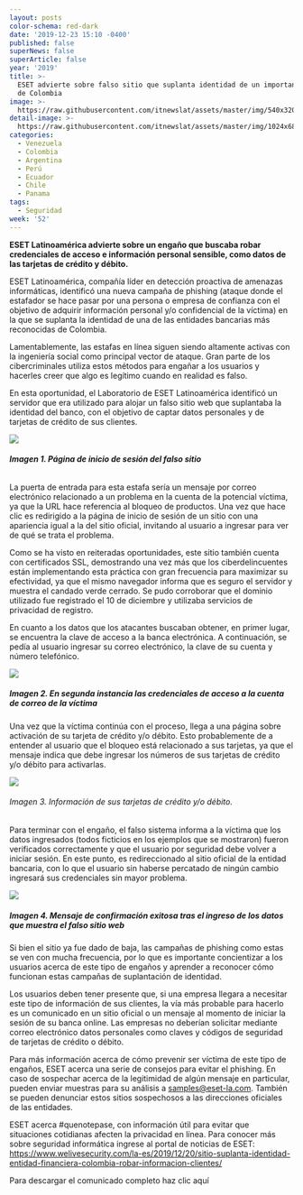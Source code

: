 ```yaml
---
layout: posts
color-schema: red-dark
date: '2019-12-23 15:10 -0400'
published: false
superNews: false
superArticle: false
year: '2019'
title: >-
  ESET advierte sobre falso sitio que suplanta identidad de un importante banco
  de Colombia
image: >-
  https://raw.githubusercontent.com/itnewslat/assets/master/img/540x320/Grupo-Hackers-p.jpg
detail-image: >-
  https://raw.githubusercontent.com/itnewslat/assets/master/img/1024x680/Grupo-Hackers-g.jpg
categories:
  - Venezuela
  - Colombia
  - Argentina
  - Perú
  - Ecuador
  - Chile
  - Panama
tags:
  - Seguridad
week: '52'
---
```

**ESET Latinoamérica advierte sobre un engaño que buscaba robar credenciales de acceso e información personal sensible, como datos de las tarjetas de crédito y débito.**

ESET Latinoamérica, compañía líder en detección proactiva de amenazas informáticas, identificó una nueva campaña de phishing (ataque donde el estafador se hace pasar por una persona o empresa de confianza con el objetivo de adquirir información personal y/o confidencial de la víctima) en la que se suplanta la identidad de una de las entidades bancarias más reconocidas de Colombia.

Lamentablemente, las estafas en línea siguen siendo altamente activas con la ingeniería social como principal vector de ataque. Gran parte de los cibercriminales utiliza estos métodos para engañar a los usuarios y hacerles creer que algo es legítimo cuando en realidad es falso.

En esta oportunidad, el Laboratorio de ESET Latinoamérica identificó un servidor que era utilizado para alojar un falso sitio web que suplantaba la identidad del banco, con el objetivo de captar datos personales y de tarjetas de crédito de sus clientes.

![](https://www.welivesecurity.com/wp-content/uploads/2019/12/phishing-colombia-1.png)
###### **Imagen 1. Página de inicio de sesión del falso sitio**

La puerta de entrada para esta estafa sería un mensaje por correo electrónico relacionado a un problema en la cuenta de la potencial víctima, ya que la URL hace referencia al bloqueo de productos. Una vez que hace clic es redirigido a la página de inicio de sesión de un sitio con una apariencia igual a la del sitio oficial, invitando al usuario a ingresar para ver de qué se trata el problema.

Como se ha visto en reiteradas oportunidades, este sitio también cuenta con certificados SSL, demostrando una vez más que los ciberdelincuentes están implementando esta práctica con gran frecuencia para maximizar su efectividad, ya que el mismo navegador informa que es seguro el servidor y muestra el candado verde cerrado. Se pudo corroborar que el dominio utilizado fue registrado el 10 de diciembre y utilizaba servicios de privacidad de registro.

En cuanto a los datos que los atacantes buscaban obtener, en primer lugar, se encuentra la clave de acceso a la banca electrónica. A continuación, se pedía al usuario ingresar su correo electrónico, la clave de su cuenta y número telefónico.

![](https://www.welivesecurity.com/wp-content/uploads/2019/12/phishing-colombia-2.png)
##### Imagen 2. En segunda instancia las credenciales de acceso a la cuenta de correo de la víctima

Una vez que la víctima continúa con el proceso, llega a una página sobre activación de su tarjeta de crédito y/o débito. Esto probablemente de a entender al usuario que el bloqueo está relacionado a sus tarjetas, ya que el mensaje indica que debe ingresar los números de sus tarjetas de crédito y/o débito para activarlas. 


![](https://www.welivesecurity.com/wp-content/uploads/2019/12/phishing-colombia-3.png)
###### Imagen 3. Información de sus tarjetas de crédito y/o débito.
 
Para terminar con el engaño, el falso sistema informa a la víctima que los datos ingresados (todos ficticios en los ejemplos que se mostraron) fueron verificados correctamente y que el usuario por seguridad debe volver a iniciar sesión. En este punto, es redireccionado al sitio oficial de la entidad bancaria, con lo que el usuario sin haberse percatado de ningún cambio ingresará sus credenciales sin mayor problema. 


![](https://www.welivesecurity.com/wp-content/uploads/2019/12/phishing-colombia-4.png)
##### Imagen 4. Mensaje de confirmación exitosa tras el ingreso de los datos que muestra el falso sitio web

Si bien el sitio ya fue dado de baja, las campañas de phishing como estas se ven con mucha frecuencia, por lo que es importante concientizar a los usuarios acerca de este tipo de engaños y aprender a reconocer cómo funcionan estas campañas de suplantación de identidad.

Los usuarios deben tener presente que, si una empresa llegara a necesitar este tipo de información de sus clientes, la vía más probable para hacerlo es un comunicado en un sitio oficial o un mensaje al momento de iniciar la sesión de su banca online. Las empresas no deberían solicitar mediante correo electrónico datos personales como claves y códigos de seguridad de tarjetas de crédito o débito.

Para más información acerca de cómo prevenir ser víctima de este tipo de engaños, ESET acerca una serie de consejos para evitar el phishing. En caso de sospechar acerca de la legitimidad de algún mensaje en particular, pueden enviar muestras para su análisis a samples@eset-la.com. También se pueden denunciar estos sitios sospechosos a las direcciones oficiales de las entidades.
  
ESET acerca #quenotepase, con información útil para evitar que situaciones cotidianas afecten la privacidad en línea. Para conocer más sobre seguridad informática ingrese al portal de noticias de ESET: https://www.welivesecurity.com/la-es/2019/12/20/sitio-suplanta-identidad-entidad-financiera-colombia-robar-informacion-clientes/
  
Para descargar el comunicado completo haz clic aquí



